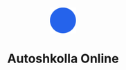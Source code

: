 <p align="center">
    <img alt="Gatsby" src="./src/images/icon.png" width="60" />
</p>
<h1 align="center">
Autoshkolla Online
</h1>
